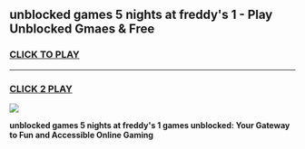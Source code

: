 
## unblocked games 5 nights at freddy's 1 - Play Unblocked Gmaes & Free
<h3>
<a href="https://premium.freeplayer.one?title=unblocked_games_5_nights_at_freddy's_1&ref=19F">CLICK TO PLAY</a></h3>
<hr>

<h3>
<a href="https://premium.freeplayer.one?title=unblocked_games_5_nights_at_freddy's_1&ref=19F">CLICK 2 PLAY</a>
  
</h3>

<a href="https://premium.freeplayer.one?title=unblocked_games_5_nights_at_freddy's_1&ref=19F/"><img src="https://clearcache.store/games.png"></a>


**unblocked games 5 nights at freddy's 1 games unblocked: Your Gateway to Fun and Accessible Online Gaming**
